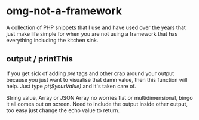 omg-not-a-framework
===================

A collection of PHP snippets that I use and have used over the years that just make life simple for when you are not using a framework that has everything including the kitchen sink.


## output / printThis ##

If you get sick of adding _pre_ tags and other crap around your output because you just want to visualise that damn value, then this function will help.  Just type *pt($yourValue)* and it's taken care of.  

String value, Array or JSON Array no worries flat or multidimensional, bingo it all comes out on screen.  Need to include the output inside other output, too easy just change the echo value to return.
